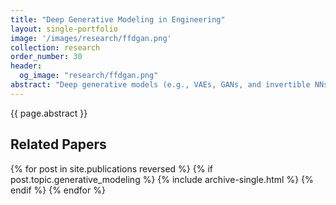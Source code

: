 ```yaml
---
title: "Deep Generative Modeling in Engineering"
layout: single-portfolio
image: '/images/research/ffdgan.png'
collection: research
order_number: 30
header: 
  og_image: "research/ffdgan.png"
abstract: "Deep generative models (e.g., VAEs, GANs, and invertible NNs) are successfully applied in the domain of computer vision. This success is owing to their ability to learn complex, high-dimensional data distributions, and hence generate new data by sampling from that distribution. We can also make these generative models to learn the distribution of engineering designs and generate new ones. This will help in various tasks such as data augmentation for surrogate modeling, design representation learning, design optimization, inverse design, and uncertainty quantification. Different from the image generation problem commonly seen in computer vision, engineering design generation is usually subject to strict constraints. For example, aerodynamic or hydrodynamic designs require smooth surfaces. In addition, engineering designs are normally associated with performance metrics (e.g., lift and drag). In this line of work, I develop new deep generative models to account for these two factors. This brings the benefits of deep generative modeling into the engineering domain."
---
```


{{ page.abstract }}

## Related Papers

{% for post in site.publications reversed %}
  {% if post.topic.generative_modeling %}
    {% include archive-single.html %}
  {% endif %}
{% endfor %}
